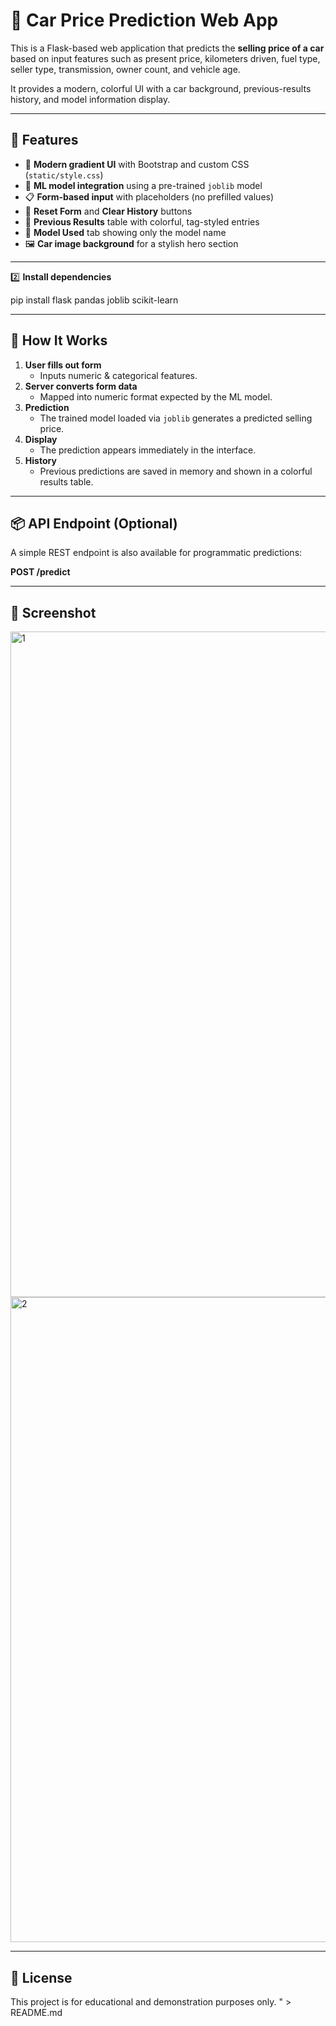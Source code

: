 # 🚗 Car Price Prediction Web App

This is a Flask-based web application that predicts the **selling price of a car** based on input features such as present price, kilometers driven, fuel type, seller type, transmission, owner count, and vehicle age.

It provides a modern, colorful UI with a car background, previous-results history, and model information display.

---

## 🧰 Features

- 🎨 **Modern gradient UI** with Bootstrap and custom CSS (`static/style.css`)
- 🧠 **ML model integration** using a pre-trained `joblib` model
- 📋 **Form-based input** with placeholders (no prefilled values)
- 🔁 **Reset Form** and **Clear History** buttons
- 📜 **Previous Results** table with colorful, tag-styled entries
- 🧾 **Model Used** tab showing only the model name
- 🖼️ **Car image background** for a stylish hero section

---



2️⃣ **Install dependencies**

pip install flask pandas joblib scikit-learn


---

## 🧠 How It Works

1. **User fills out form**
   - Inputs numeric & categorical features.
2. **Server converts form data**
   - Mapped into numeric format expected by the ML model.
3. **Prediction**
   - The trained model loaded via `joblib` generates a predicted selling price.
4. **Display**
   - The prediction appears immediately in the interface.
5. **History**
   - Previous predictions are saved in memory and shown in a colorful results table.

---

## 📦 API Endpoint (Optional)

A simple REST endpoint is also available for programmatic predictions:

**POST /predict**


---



## 📸 Screenshot 
<img width="1562" height="1065" alt="1" src="https://github.com/user-attachments/assets/33bedc59-3b9a-4ece-b6f5-54a1a1c23413" />

<img width="1607" height="1032" alt="2" src="https://github.com/user-attachments/assets/d113551b-f256-4a87-8d76-5f616290106e" />

---


## 📜 License
This project is for educational and demonstration purposes only.
" > README.md
